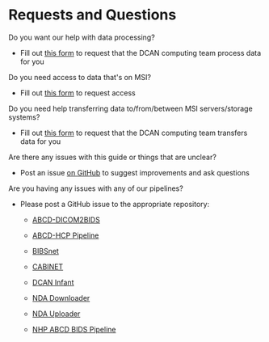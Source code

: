 # Requests and Questions

Do you want our help with data processing?

* Fill out [this form](https://docs.google.com/forms/d/e/1FAIpQLSefH4cc3PKu2mAjIVAbWarhxyuJQKOq9gudpMO8_hT338En2Q/viewform) to request that the DCAN computing team process data for you

Do you need access to data that's on MSI?

* Fill out [this form](https://docs.google.com/forms/d/e/1FAIpQLSdRCr8vl0wTWgMWgxjCPSLIgDRVuatU_D5nvZ5OR3NmY-MUPA/viewform) to request access

Do you need help transferring data to/from/between MSI servers/storage systems?

* Fill out [this form](https://docs.google.com/forms/d/e/1FAIpQLSd84tpEaXS4C9afAneGUGnW6dUtMhS1J9zunWgn5VFQjgRhYA/viewform) to request that the DCAN computing team transfers data for you

Are there any issues with this guide or things that are unclear?

* Post an issue [on GitHub](https://github.com/DCAN-Labs/dcan-labs-informational-guide/issues) to suggest improvements and ask questions

Are you having any issues with any of our pipelines? 

* Please post a GitHub issue to the appropriate repository:

    * [ABCD-DICOM2BIDS](https://github.com/DCAN-Labs/abcd-dicom2bids/issues/new/choose)

    * [ABCD-HCP Pipeline](https://github.com/DCAN-Labs/abcd-hcp-pipeline/issues/new/choose)

    * [BIBSnet](https://github.com/DCAN-Labs/BIBSnet/issues/new/choose)

    * [CABINET](https://github.com/DCAN-Labs/CABINET/issues/new/choose)

    * [DCAN Infant](https://github.com/DCAN-Labs/infant-abcd-bids-pipeline/issues/new)

    * [NDA Downloader](https://github.com/DCAN-Labs/nda-abcd-s3-downloader/issues/new/choose)

    * [NDA Uploader](https://github.com/DCAN-Labs/nda-bids-upload/issues/new/choose)

    * [NHP ABCD BIDS Pipeline](https://github.com/DCAN-Labs/nhp-abcd-bids-pipeline/issues/new)
